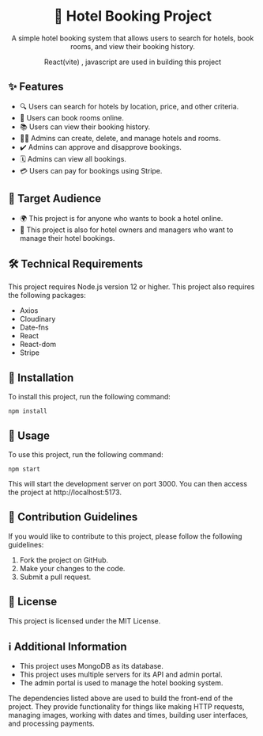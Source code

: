 <div align="center">
  <h1>🏨 Hotel Booking Project</h1>
  <p>A simple hotel booking system that allows users to search for hotels, book rooms, and view their booking history.</p>
  <p>React(vite) , javascript are used in building this project </p>
</div>

## ✨ Features

- 🔍 Users can search for hotels by location, price, and other criteria.
- 📝 Users can book rooms online.
- 📚 Users can view their booking history.
- 👩‍💼 Admins can create, delete, and manage hotels and rooms.
- ✔️ Admins can approve and disapprove bookings.
- 🗓️ Admins can view all bookings.
- 💳 Users can pay for bookings using Stripe.

## 🎯 Target Audience

- 🌍 This project is for anyone who wants to book a hotel online.
- 🏢 This project is also for hotel owners and managers who want to manage their hotel bookings.

## 🛠️ Technical Requirements

This project requires Node.js version 12 or higher.
This project also requires the following packages:

- Axios
- Cloudinary
- Date-fns
- React
- React-dom
- Stripe

## 🚀 Installation

To install this project, run the following command:
```shell
npm install
```

## 📖 Usage

To use this project, run the following command:
```shell
npm start
```


This will start the development server on port 3000. You can then access the project at http://localhost:5173.

## 🤝 Contribution Guidelines

If you would like to contribute to this project, please follow the following guidelines:

1. Fork the project on GitHub.
2. Make your changes to the code.
3. Submit a pull request.

## 📄 License

This project is licensed under the MIT License.

## ℹ️ Additional Information

- This project uses MongoDB as its database.
- This project uses multiple servers for its API and admin portal.
- The admin portal is used to manage the hotel booking system.

The dependencies listed above are used to build the front-end of the project. They provide functionality for things like making HTTP requests, managing images, working with dates and times, building user interfaces, and processing payments.
